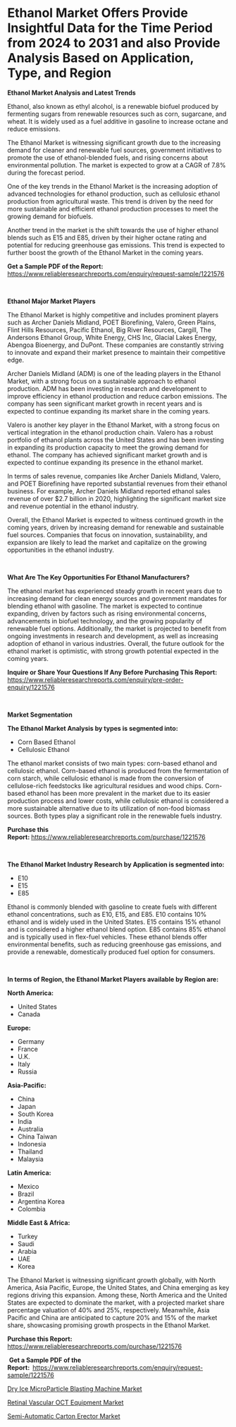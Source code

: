 <p><h1>Ethanol Market Offers Provide Insightful Data for the Time Period from 2024 to 2031 and also Provide Analysis Based on Application, Type, and Region</h1></p><p><strong>Ethanol Market Analysis and Latest Trends</strong></p>
<p><p>Ethanol, also known as ethyl alcohol, is a renewable biofuel produced by fermenting sugars from renewable resources such as corn, sugarcane, and wheat. It is widely used as a fuel additive in gasoline to increase octane and reduce emissions.</p><p>The Ethanol Market is witnessing significant growth due to the increasing demand for cleaner and renewable fuel sources, government initiatives to promote the use of ethanol-blended fuels, and rising concerns about environmental pollution. The market is expected to grow at a CAGR of 7.8% during the forecast period.</p><p>One of the key trends in the Ethanol Market is the increasing adoption of advanced technologies for ethanol production, such as cellulosic ethanol production from agricultural waste. This trend is driven by the need for more sustainable and efficient ethanol production processes to meet the growing demand for biofuels.</p><p>Another trend in the market is the shift towards the use of higher ethanol blends such as E15 and E85, driven by their higher octane rating and potential for reducing greenhouse gas emissions. This trend is expected to further boost the growth of the Ethanol Market in the coming years.</p></p>
<p><strong>Get a Sample PDF of the Report:&nbsp;</strong> <a href="https://www.reliableresearchreports.com/enquiry/request-sample/1221576">https://www.reliableresearchreports.com/enquiry/request-sample/1221576</a></p>
<p>&nbsp;</p>
<p><strong>Ethanol Major Market Players</strong></p>
<p><p>The Ethanol Market is highly competitive and includes prominent players such as Archer Daniels Midland, POET Biorefining, Valero, Green Plains, Flint Hills Resources, Pacific Ethanol, Big River Resources, Cargill, The Andersons Ethanol Group, White Energy, CHS Inc, Glacial Lakes Energy, Abengoa Bioenergy, and DuPont. These companies are constantly striving to innovate and expand their market presence to maintain their competitive edge.</p><p>Archer Daniels Midland (ADM) is one of the leading players in the Ethanol Market, with a strong focus on a sustainable approach to ethanol production. ADM has been investing in research and development to improve efficiency in ethanol production and reduce carbon emissions. The company has seen significant market growth in recent years and is expected to continue expanding its market share in the coming years.</p><p>Valero is another key player in the Ethanol Market, with a strong focus on vertical integration in the ethanol production chain. Valero has a robust portfolio of ethanol plants across the United States and has been investing in expanding its production capacity to meet the growing demand for ethanol. The company has achieved significant market growth and is expected to continue expanding its presence in the ethanol market.</p><p>In terms of sales revenue, companies like Archer Daniels Midland, Valero, and POET Biorefining have reported substantial revenues from their ethanol business. For example, Archer Daniels Midland reported ethanol sales revenue of over $2.7 billion in 2020, highlighting the significant market size and revenue potential in the ethanol industry.</p><p>Overall, the Ethanol Market is expected to witness continued growth in the coming years, driven by increasing demand for renewable and sustainable fuel sources. Companies that focus on innovation, sustainability, and expansion are likely to lead the market and capitalize on the growing opportunities in the ethanol industry.</p></p>
<p>&nbsp;</p>
<p><strong>What Are The Key Opportunities For Ethanol Manufacturers?</strong></p>
<p><p>The ethanol market has experienced steady growth in recent years due to increasing demand for clean energy sources and government mandates for blending ethanol with gasoline. The market is expected to continue expanding, driven by factors such as rising environmental concerns, advancements in biofuel technology, and the growing popularity of renewable fuel options. Additionally, the market is projected to benefit from ongoing investments in research and development, as well as increasing adoption of ethanol in various industries. Overall, the future outlook for the ethanol market is optimistic, with strong growth potential expected in the coming years.</p></p>
<p><strong>Inquire or Share Your Questions If Any Before Purchasing This Report:</strong> <a href="https://www.reliableresearchreports.com/enquiry/pre-order-enquiry/1221576">https://www.reliableresearchreports.com/enquiry/pre-order-enquiry/1221576</a></p>
<p>&nbsp;</p>
<p><strong>Market Segmentation</strong></p>
<p><strong>The Ethanol Market Analysis by types is segmented into:</strong></p>
<p><ul><li>Corn Based Ethanol</li><li>Cellulosic Ethanol</li></ul></p>
<p><p>The ethanol market consists of two main types: corn-based ethanol and cellulosic ethanol. Corn-based ethanol is produced from the fermentation of corn starch, while cellulosic ethanol is made from the conversion of cellulose-rich feedstocks like agricultural residues and wood chips. Corn-based ethanol has been more prevalent in the market due to its easier production process and lower costs, while cellulosic ethanol is considered a more sustainable alternative due to its utilization of non-food biomass sources. Both types play a significant role in the renewable fuels industry.</p></p>
<p><strong>Purchase this Report:&nbsp;</strong><a href="https://www.reliableresearchreports.com/purchase/1221576">https://www.reliableresearchreports.com/purchase/1221576</a></p>
<p>&nbsp;</p>
<p><strong>The Ethanol Market Industry Research by Application is segmented into:</strong></p>
<p><ul><li>E10</li><li>E15</li><li>E85</li></ul></p>
<p><p>Ethanol is commonly blended with gasoline to create fuels with different ethanol concentrations, such as E10, E15, and E85. E10 contains 10% ethanol and is widely used in the United States. E15 contains 15% ethanol and is considered a higher ethanol blend option. E85 contains 85% ethanol and is typically used in flex-fuel vehicles. These ethanol blends offer environmental benefits, such as reducing greenhouse gas emissions, and provide a renewable, domestically produced fuel option for consumers.</p></p>
<p>&nbsp;</p>
<p><strong>In terms of Region, the Ethanol Market Players available by Region are:</strong></p>
<p>
    <p> <strong> North America: </strong>
        <ul>
            <li>United States</li>
            <li>Canada</li>
        </ul>
        </p> 
    <p> <strong> Europe: </strong>
        <ul>
            <li>Germany</li>
            <li>France</li>
            <li>U.K.</li>
            <li>Italy</li>
            <li>Russia</li>
        </ul>
        </p> 
    <p> <strong> Asia-Pacific: </strong>
        <ul>
            <li>China</li>
            <li>Japan</li>
            <li>South Korea</li>
            <li>India</li>
            <li>Australia</li>
            <li>China Taiwan</li>
            <li>Indonesia</li>
            <li>Thailand</li>
            <li>Malaysia</li>
        </ul>
        </p> 
    <p> <strong> Latin America: </strong>
        <ul>
            <li>Mexico</li>
            <li>Brazil</li>
            <li>Argentina Korea</li>
            <li>Colombia</li>
        </ul>
        </p> 
    <p> <strong> Middle East & Africa: </strong>
        <ul>
            <li>Turkey</li>
            <li>Saudi</li>
            <li>Arabia</li>
            <li>UAE</li>
            <li>Korea</li>
        </ul>
    </p>
    </p>
<p><p>The Ethanol Market is witnessing significant growth globally, with North America, Asia Pacific, Europe, the United States, and China emerging as key regions driving this expansion. Among these, North America and the United States are expected to dominate the market, with a projected market share percentage valuation of 40% and 25%, respectively. Meanwhile, Asia Pacific and China are anticipated to capture 20% and 15% of the market share, showcasing promising growth prospects in the Ethanol Market.</p></p>
<p><strong>Purchase this Report: </strong><a href="https://www.reliableresearchreports.com/purchase/1221576">https://www.reliableresearchreports.com/purchase/1221576</a></p>
<p>&nbsp;<strong>Get a Sample PDF of the Report:&nbsp;&nbsp;</strong><a href="https://www.reliableresearchreports.com/enquiry/request-sample/1221576">https://www.reliableresearchreports.com/enquiry/request-sample/1221576</a></p>
<p><strong></strong></p>
<p><p><a href="https://view.publitas.com/reportprime-1/dry-ice-microparticle-blasting-machine-market-size-and-growth-market-segmentation-regional-and-country-breakdowns-and-market-trends-for-period-from-2023-2030/">Dry Ice MicroParticle Blasting Machine Market</a></p><p><a href="https://view.publitas.com/reportprime-1/retinal-vascular-oct-equipment-market-size-reflecting-a-forecast-till-2030-market-by-type-by-application-and-by-geography/">Retinal Vascular OCT Equipment Market</a></p><p><a href="https://view.publitas.com/reportprime-1/semi-automatic-carton-erector-market-size-share-trends-analysis-report-by-material-by-type-by-end-user-by-region-and-segment-forecasts-2023-2030/">Semi-Automatic Carton Erector Market</a></p></p>